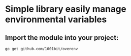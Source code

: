 # Simple library easily manage environmental variables

## Import the module into your project:
`go get github.com/1001bit/overenv`